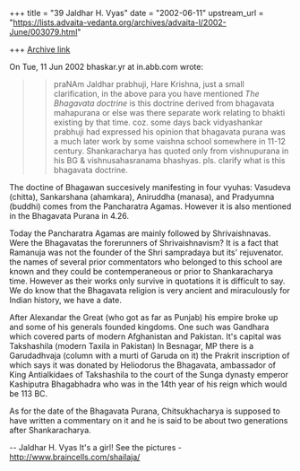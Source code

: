 +++
title = "39 Jaldhar H. Vyas"
date = "2002-06-11"
upstream_url = "https://lists.advaita-vedanta.org/archives/advaita-l/2002-June/003079.html"

+++
[Archive link](https://lists.advaita-vedanta.org/archives/advaita-l/2002-June/003079.html)

On Tue, 11 Jun 2002 bhaskar.yr at in.abb.com wrote:

> >  praNAm Jaldhar prabhuji, Hare Krishna, just a small clarification, in
> the above para you have mentioned *The Bhagavata doctrine*  is this
> doctrine derived from bhagavata mahapurana or else was there separate work
> relating to bhakti existing by that time. coz. some days back vidyashankar
> prabhuji had expressed his opinion that bhagavata purana was a much later
> work by some vaishna school somewhere in 11-12 century.   Shankaracharya
> has quoted only from vishnupurana in his BG & vishnusahasranama bhashyas.
> pls. clarify what is this bhagavata doctrine.
>

The doctine of Bhagawan succesively manifesting in four vyuhas: Vasudeva
(chitta), Sankarshana (ahamkara), Aniruddha (manasa), and Pradyumna
(buddhi) comes from the Pancharatra Agamas.  However it is also mentioned
in the Bhagavata Purana in 4.26.

Today the Pancharatra Agamas are mainly followed by Shrivaishnavas.  Were
the Bhagavatas the forerunners of Shrivaishnavism?  It is a fact that
Ramanuja was not the founder of the Shri sampradaya but its' rejuvenator.
the names of several prior commentators who belonged to this school are
known and they could be contemperaneous or prior to Shankaracharya time.
However as their works only survive in quotations it is difficult to say.
We do know that the Bhagavata religion is very ancient and miraculously
for Indian history, we have a date.

After Alexandar the Great (who got as far as Punjab) his empire broke up
and some of his generals founded kingdoms. One such was Gandhara which
covered parts of modern Afghanistan and Pakistan.  It's capital was
Takshashila (modern Taxila in Pakistan) In Besnagar, MP there is a
Garudadhvaja (column with a murti of Garuda on it) the Prakrit inscription
of which says it was donated by Heliodorus the Bhagavata, ambassador of
King Antialkidaes of Takshashila to the court of the Sunga dynasty emperor
Kashiputra Bhagabhadra who was in the 14th year of his reign which would
be 113 BC.

As for the date of the Bhagavata Purana, Chitsukhacharya is supposed to
have written a commentary on it and he is said to be about two generations
after Shankaracharya.

--
Jaldhar H. Vyas <jaldhar at braincells.com>
It's a girl! See the pictures - http://www.braincells.com/shailaja/

